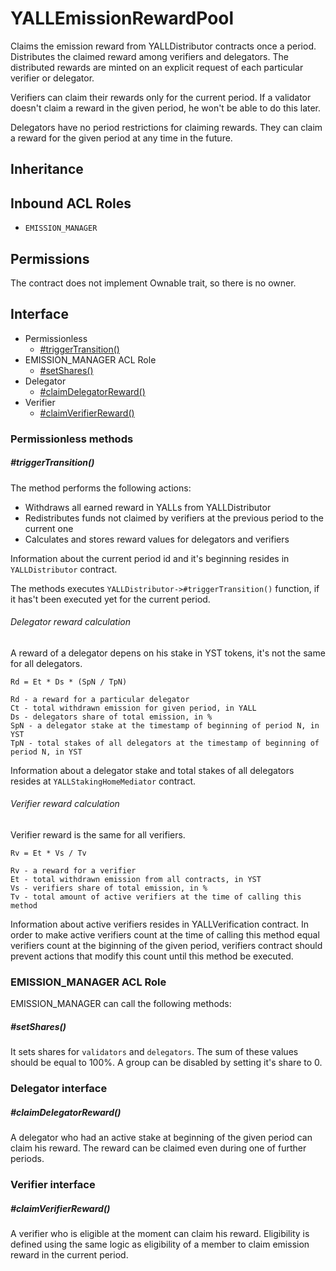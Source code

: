 # YALLEmissionRewardPool

Claims the emission reward from YALLDistributor contracts once a period.
Distributes the claimed reward among verifiers and delegators. The distributed rewards are minted on an explicit request of each particular verifier or delegator.

Verifiers can claim their rewards only for the current period. If a validator doesn't claim a reward in the given period, he won't be able to do this later.

Delegators have no period restrictions for claiming rewards. They can claim a reward for the given period at any time in the future.

## Inheritance

## Inbound ACL Roles

* `EMISSION_MANAGER`

## Permissions

The contract does not implement Ownable trait, so there is no owner.

## Interface

* Permissionless
  * [#triggerTransition()](#triggerTransition)
* EMISSION_MANAGER ACL Role
  * [#setShares()](#setShares)
* Delegator
  * [#claimDelegatorReward()](#claimDelegatorReward)
* Verifier
  * [#claimVerifierReward()](#claimVerifierReward)

### Permissionless methods

##### #triggerTransition()

The method performs the following actions:

* Withdraws all earned reward in YALLs from YALLDistributor
* Redistributes funds not claimed by verifiers at the previous period to the current one
* Calculates and stores reward values for delegators and verifiers

Information about the current period id and it's beginning resides in `YALLDistributor` contract.

The methods executes `YALLDistributor->#triggerTransition()` function, if it has't been executed yet for the current period.

###### Delegator reward calculation

A reward of a delegator depens on his stake in YST tokens, it's not the same for all delegators.

```
Rd = Et * Ds * (SpN / TpN)

Rd - a reward for a particular delegator
Ct - total withdrawn emission for given period, in YALL
Ds - delegators share of total emission, in %
SpN - a delegator stake at the timestamp of beginning of period N, in YST
TpN - total stakes of all delegators at the timestamp of beginning of period N, in YST
```

Information about a delegator stake and total stakes of all delegators resides at `YALLStakingHomeMediator` contract.


###### Verifier reward calculation

Verifier reward is the same for all verifiers.

```
Rv = Et * Vs / Tv

Rv - a reward for a verifier
Et - total withdrawn emission from all contracts, in YST
Vs - verifiers share of total emission, in %
Tv - total amount of active verifiers at the time of calling this method
```

Information about active verifiers resides in YALLVerification contract. In order to make active verifiers count at the time of calling this method equal verifiers count at the biginning of the given period, verifiers contract should prevent actions that modify this count until this method be executed.

### EMISSION_MANAGER ACL Role

EMISSION_MANAGER can call the following methods:

##### #setShares()

It sets shares for `validators` and `delegators`. The sum of these values should be equal to 100%. A group can be disabled by setting it's share to 0.

### Delegator interface

##### #claimDelegatorReward()

A delegator who had an active stake at beginning of the given period can claim his reward. The reward can be claimed even during one of further periods.

### Verifier interface

##### #claimVerifierReward()
A verifier who is eligible at the moment can claim his reward. Eligibility is defined using the same logic as eligibility of a member to claim emission reward in the current period.

